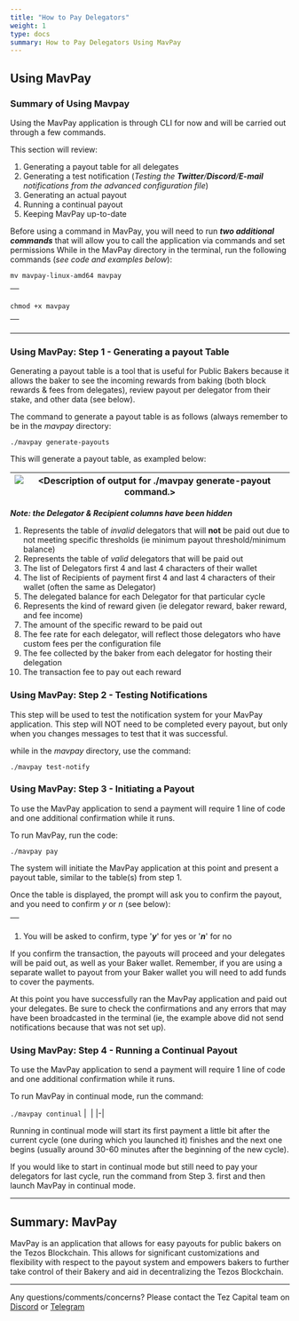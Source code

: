 ```yaml
---
title: "How to Pay Delegators"
weight: 1
type: docs
summary: How to Pay Delegators Using MavPay
---
```


## Using MavPay

### Summary of Using Mavpay

Using the MavPay application is through CLI for now and will be
carried out through a few commands. 

This section will review:

1.  Generating a payout table for all delegates
2.  Generating a test notification (*Testing the
    **Twitter**/**Discord**/**E-mail** notifications from the advanced
    configuration file*)
3.  Generating an actual payout
4.  Running a continual payout
5.  Keeping MavPay up-to-date

Before using a command in MavPay, you will need to run
***two additional commands</span>*** that will
allow you to call the application via commands and set permissions
While in the MavPay directory in the terminal, run the following
commands (*see code and examples below*):

   `mv mavpay-linux-amd64 mavpay`

| ![<Command to move MavPay application in order to run.>](/mavpay/tutorial/mavpayImage16.png) |
|-|

   `chmod +x mavpay`
    
| ![<Command to change permissions for MavPay application in order to run.>](/mavpay/tutorial/mavpayImage17.png) |
|-|
    
---    

### Using MavPay: Step 1 - Generating a payout Table

Generating a payout table is a tool that is useful for Public
Bakers because it allows the baker to see the incoming rewards from
baking (both block rewards & fees from delegates), review payout per
delegator from their stake, and other data (see below).

The command to generate a payout table is as follows (always remember to be in the
*mavpay* directory: 

   `./mavpay generate-payouts`

This will generate a payout table, as exampled below: 

| ![<Description of output for ./mavpay generate-payout command.>](/mavpay/tutorial/mavpayImage18.png) |
|-|

***Note: the Delegator & Recipient columns have been hidden***

1.  Represents the table of *invalid* delegators that will **not** be
    paid out due to not meeting specific thresholds (ie minimum payout
    threshold/minimum balance)
2.  Represents the table of *valid* delegators that will be paid out
3.  The list of Delegators first 4 and last 4 characters of their
    wallet
4.  The list of Recipients of payment first 4 and last 4 characters of
    their wallet (often the same as Delegator)
5.  The delegated balance for each Delegator for that particular cycle
6.  Represents the kind of reward given (ie delegator reward, baker
    reward, and fee income)
7.  The amount of the specific reward to be paid out
8.  The fee rate for each delegator, will reflect those delegators who
    have custom fees per the configuration file
9.  The fee collected by the baker from each delegator for hosting their
    delegation
10. The transaction fee to pay out each reward



### Using MavPay: Step 2 - Testing Notifications

This step will be used to test the notification system for your
MavPay application. This step will NOT need to be completed every
payout, but only when you changes messages to test that it was
successful. 

while in the *mavpay* directory, use the command: 


   `./mavpay test-notify`



### Using MavPay: Step 3 - Initiating a Payout

To use the MavPay application to send a payment will require 1
line of code and one additional confirmation while it runs.  

To run MavPay, run the code: 

`./mavpay pay`


The system will initiate the MavPay application at this point and present a payout
table, similar to the table(s) from step 1.

Once the table is displayed, the prompt will ask you to confirm the payout, and you need to confirm *y* or *n* (see below):

| ![<Output and subseqant request for confirmation while running MavPay.>](/mavpay/tutorial/mavpayImage19.png) |
|-|

1.  You will be asked to confirm, type '***y***' for yes or '***n***'
    for no

If you confirm the transaction, the payouts will proceed and your
delegates will be paid out, as well as your Baker wallet. Remember, if
you are using a separate wallet to payout from your Baker wallet you
will need to add funds to cover the payments. 

At this point you have successfully ran the MavPay application and paid out your
delegates. Be sure to check the confirmations and any errors that may
have been broadcasted in the terminal (ie, the example above did not
send notifications because that was not set up).
    
### Using MavPay: Step 4 - Running a Continual Payout

To use the MavPay application to send a payment will require 1
line of code and one additional confirmation while it runs.  

To run MavPay in continual mode, run the command: 

   `./mavpay continual`
   | ![<Run MavPay in continuous mode>](/mavpay/tutorial/mavpayImage20Continual.png) |
   |-|
    
Running in continual mode will start its first payment a little bit after the current cycle (one during which you launched it) finishes and the next one begins (usually around 30-60 minutes after the beginning of the new cycle).
    
If you would like to start in continual mode but still need to pay your delegators for last cycle, run the command from Step 3. first and then launch MavPay in continual mode.
 


---
    
## Summary: MavPay

MavPay is an application that allows for easy payouts for public
bakers on the Tezos Blockchain. This allows for significant
customizations and flexibility with respect to the payout system and
empowers bakers to further take control of their Bakery and aid in
decentralizing the Tezos Blockchain. 

---

Any questions/comments/concerns? Please contact the Tez Capital team on
[Discord](https://discord.gg/cVGMA4MaNM) or [Telegram](https://t.me/tezcapital) 